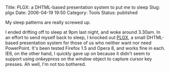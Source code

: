 Title: PLGX: a DHTML-based presentation system to put me to sleep
Slug: plgx
Date: 2006-04-19 19:50
Category: Tools
Status: published

My sleep patterns are really screwed up.

I ended drifting off to sleep at 9pm last night, and woke around 3.30am. In an effort to send myself back to sleep, I knocked out [PLGX](https://github.com/kgaughan/random-hacks/tree/master/plgx), a small DHTML-based presentation system for those of us who neither want nor need PowerPoint. It's been tested Firefox 1.5 and Opera 8, and works fine in each. IE6, on the other hand, I quickly gave up on because it didn't seem to support using _onkeypress_ on the _window_ object to capture cursor key presses. Ah well, I'm not too bothered.
